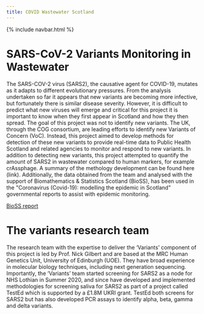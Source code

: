 ```yaml
---
title: COVID Wastewater Scotland
---
```

{% include navbar.html %} 

# SARS-CoV-2 Variants Monitoring in Wastewater

The SARS-COV-2 virus (SARS2), the causative agent for COVID-19, mutates as it adapts to different evolutionary pressures. 
From the analysis undertaken so far it appears that new variants are becoming more infective, but fortunately there is 
similar disease severity. However, it is difficult to predict what new viruses will emerge and critical for this project 
it is important to know when they first appear in Scotland and how they then spread. The goal of this project was not to 
identify new variants. The UK, through the COG consortium, are leading efforts to identify new Variants of Concern (VoC). 
Instead, this project aimed to develop methods for detection of these new variants to provide real-time data to Public Health 
Scotland and related agencies to monitor and respond to new variants. 
In addition to detecting new variants, this project attempted to quantify the amount of SARS2 in wastewater compared to human markers, for example crAssphage.
A summary of the methology development can be found here (link). Additionally, the data obtained from the team and analysed with the support of Biomathematics & Statistics Scotland (BioSS), has been used in the "Coronavirus (Covid-19): modelling the epidemic in Scotland" governmental reports to assist with epidemic monitoring. 

[BioSS report](https://www.gov.scot/binaries/content/documents/govscot/publications/research-and-analysis/2022/03/coronavirus-covid-19-modelling-epidemic-issue-no-92/documents/coronavirus-covid-19-modelling-epidemic-scotland-issue-no-92/coronavirus-covid-19-modelling-epidemic-scotland-issue-no-92/govscot%3Adocument/coronavirus-covid-19-modelling-epidemic-scotland-issue-no-92.pdf)

# The variants research team 

The research team with the expertise to deliver the ‘Variants’ component of this project is led by Prof. Nick Gilbert and are based at the MRC Human Genetics Unit, 
University of Edinburgh (UOE). They have broad experience in molecular biology techniques, including next generation 
sequencing. Importantly, the ‘Variants’ team started screening for SARS2 as a node for NHS Lothian in Summer 2020, and 
since have developed and implemented methodologies for screening saliva for SARS2 as part of a project called TestEd which 
is supported by a £1.8M UKRI grant. TestEd both screens for SARS2 but has also developed PCR assays to identify alpha, 
beta, gamma and delta variants.




